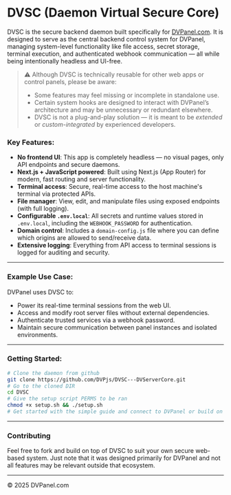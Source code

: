 # DVSC (Daemon Virtual Secure Core)

DVSC is the secure backend daemon built specifically for [DVPanel.com](https://dvpanel.com). It is designed to serve as the central backend control system for DVPanel, managing system-level functionality like file access, secret storage, terminal execution, and authenticated webhook communication — all while being intentionally headless and UI-free.

> ⚠️ Although DVSC is technically reusable for other web apps or control panels, please be aware:
> - Some features may feel missing or incomplete in standalone use.
> - Certain system hooks are designed to interact with DVPanel’s architecture and may be unnecessary or redundant elsewhere.
> - DVSC is not a plug-and-play solution — it is meant to be *extended* or *custom-integrated* by experienced developers.

### Key Features:
- **No frontend UI**: This app is completely headless — no visual pages, only API endpoints and secure daemons.
- **Next.js + JavaScript powered**: Built using Next.js (App Router) for modern, fast routing and server functionality.
- **Terminal access**: Secure, real-time access to the host machine's terminal via protected APIs.
- **File manager**: View, edit, and manipulate files using exposed endpoints (with full logging).
- **Configurable `.env.local`**: All secrets and runtime values stored in `.env.local`, including the `WEBHOOK_PASSWORD` for authentication.
- **Domain control**: Includes a `domain-config.js` file where you can define which origins are allowed to send/receive data.
- **Extensive logging**: Everything from API access to terminal sessions is logged for auditing and security.

---

### Example Use Case:
DVPanel uses DVSC to:
- Power its real-time terminal sessions from the web UI.
- Access and modify root server files without external dependencies.
- Authenticate trusted services via a webhook password.
- Maintain secure communication between panel instances and isolated environments.

---

### Getting Started:

```bash
# Clone the daemon from github
git clone https://github.com/DVPjs/DVSC---DVServerCore.git
# Go to the cloned DIR
cd DVSC
# Give the setup script PERMS to be ran
chmod +x setup.sh && ./setup.sh
# Get started with the simple guide and connect to DVPanel or build on from this next.js daemon.
```

---

### Contributing

Feel free to fork and build on top of DVSC to suit your own secure web-based system. Just note that it was designed primarily for DVPanel and not all features may be relevant outside that ecosystem.

---
© 2025 DVPanel.com
